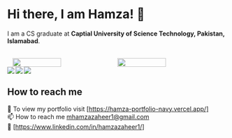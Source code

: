# Hi there, I am Hamza! 👋
I am a CS graduate at **Captial University of Science Technology, Pakistan, Islamabad**. </br></br>

<div style="display: flex; justify-content: center;">
<img align="left" width="47%" src="https://github-readme-stats.vercel.app/api?username=Hamzazaheer1&show_icons=true&theme=radical" />
<img align="left" width="47%" src="https://github-readme-stats.vercel.app/api/top-langs/?username=Hamzazaheer1&layout=compact"/>
</div>

<img align="left" src="https://img.shields.io/badge/node.js-6DA55F?style=for-the-badge&logo=node.js&logoColor=white"/>
<img align="left" src="https://img.shields.io/badge/javascript-%23323330.svg?style=for-the-badge&logo=javascript&logoColor=%23F7DF1E"/>
<img src="https://img.shields.io/badge/typescript-%23007ACC.svg?style=for-the-badge&logo=typescript&logoColor=white"/>

## How to reach me
:link: To view my portfolio visit [https://hamza-portfolio-navy.vercel.app/] </br>
📫 How to reach me mhamzazaheer1@gmail.com <br/>
:gem: [https://www.linkedin.com/in/hamzazaheer1/]
